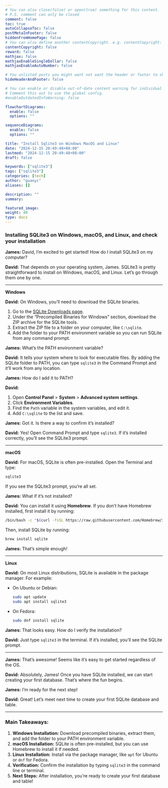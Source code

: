 ```yaml
---
# You can also close(false) or open(true) something for this content.
# P.S. comment can only be closed
comment: false
toc: true
autoCollapseToc: false
postMetaInFooter: false
hiddenFromHomePage: false
# You can also define another contentCopyright. e.g. contentCopyright: "This is another copyright."
contentCopyright: false
reward: false
mathjax: false
mathjaxEnableSingleDollar: false
mathjaxEnableAutoNumber: false

# You unlisted posts you might want not want the header or footer to show
hideHeaderAndFooter: false

# You can enable or disable out-of-date content warning for individual post.
# Comment this out to use the global config.
#enableOutdatedInfoWarning: false

flowchartDiagrams:
  enable: false
  options: ""

sequenceDiagrams:
  enable: false
  options: ""

title: "Install Sqlite3 on Windows MacOS and Linux"
date: "2024-12-15 20:49:48+08:00"
lastmod: "2024-12-15 20:49:48+08:00"
draft: false

keywords: ["sqlite3"]
tags: ["sqlite3"]
categories: [tech]
author: "guanyc"
aliases: []

description: ""
summary:

featured_image:
weight: 40
type: docs
---
```


### **Installing SQLite3 on Windows, macOS, and Linux, and check your installation**

**James:** David, I’m excited to get started! How do I install SQLite3 on my computer?

**David:** That depends on your operating system, James. SQLite3 is pretty straightforward to install on Windows, macOS, and Linux. Let’s go through them one by one.

---

**Windows**

**David:** On Windows, you’ll need to download the SQLite binaries.
1. Go to the [SQLite Downloads page](https://www.sqlite.org/download.html).
2. Under the “Precompiled Binaries for Windows” section, download the ZIP archive for the SQLite tools.
3. Extract the ZIP file to a folder on your computer, like `C:\sqlite`.
4. Add the folder to your PATH environment variable so you can run SQLite from any command prompt.

**James:** What’s the PATH environment variable?

**David:** It tells your system where to look for executable files. By adding the SQLite folder to PATH, you can type `sqlite3` in the Command Prompt and it’ll work from any location.

**James:** How do I add it to PATH?

**David:**
1. Open **Control Panel** > **System** > **Advanced system settings**.
2. Click **Environment Variables**.
3. Find the `Path` variable in the system variables, and edit it.
4. Add `C:\sqlite` to the list and save.

**James:** Got it. Is there a way to confirm it’s installed?

**David:** Yes! Open Command Prompt and type `sqlite3`. If it’s installed correctly, you’ll see the SQLite3 prompt.

---

**macOS**

**David:** For macOS, SQLite is often pre-installed. Open the Terminal and type:
```bash
sqlite3
```
If you see the SQLite3 prompt, you’re all set.

**James:** What if it’s not installed?

**David:** You can install it using **Homebrew**. If you don’t have Homebrew installed, first install it by running:
```bash
/bin/bash -c "$(curl -fsSL https://raw.githubusercontent.com/Homebrew/install/HEAD/install.sh)"
```
Then, install SQLite by running:
```bash
brew install sqlite
```

**James:** That’s simple enough!

---

**Linux**

**David:** On most Linux distributions, SQLite is available in the package manager. For example:
- On Ubuntu or Debian:
  ```bash
  sudo apt update
  sudo apt install sqlite3
  ```

- On Fedora:
  ```bash
  sudo dnf install sqlite
  ```

**James:** That looks easy. How do I verify the installation?

**David:** Just type `sqlite3` in the terminal. If it’s installed, you’ll see the SQLite prompt.

---

**James:** That’s awesome! Seems like it’s easy to get started regardless of the OS.

**David:** Absolutely, James! Once you have SQLite installed, we can start creating your first database. That’s where the fun begins.

**James:** I’m ready for the next step!

**David:** Great! Let’s meet next time to create your first SQLite database and table.

---

### **Main Takeaways:**
1. **Windows Installation:** Download precompiled binaries, extract them, and add the folder to your PATH environment variable.
2. **macOS Installation:** SQLite is often pre-installed, but you can use Homebrew to install it if needed.
3. **Linux Installation:** Install via the package manager, like `apt` for Ubuntu or `dnf` for Fedora.
4. **Verification:** Confirm the installation by typing `sqlite3` in the command line or terminal.
5. **Next Steps:** After installation, you’re ready to create your first database and table!
